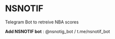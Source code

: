 # NSNOTIF


Telegram Bot to retreive NBA scores

**Add NSNOTIF bot** : @nsnotig_bot / t.me/nsnotif_bot
